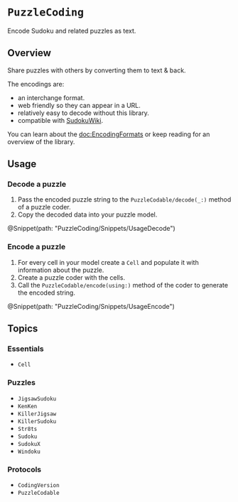 # ``PuzzleCoding``

Encode Sudoku and related puzzles as text.

## Overview

Share puzzles with others by converting them to text & back.

The encodings are:
- an interchange format.
- web friendly so they can appear in a URL.
- relatively easy to decode without this library.
- compatible with [SudokuWiki](https://sudokuwiki.org).

You can learn about the <doc:EncodingFormats> or keep reading for an overview of the library.

## Usage

### Decode a puzzle

1. Pass the encoded puzzle string to the ``PuzzleCodable/decode(_:)`` method of a puzzle coder.
2. Copy the decoded data into your puzzle model.

@Snippet(path: "PuzzleCoding/Snippets/UsageDecode")

### Encode a puzzle

1. For every cell in your model create a ``Cell`` and populate it with information about the puzzle.
2. Create a puzzle coder with the cells.
3. Call the ``PuzzleCodable/encode(using:)`` method of the coder to generate the encoded string.

@Snippet(path: "PuzzleCoding/Snippets/UsageEncode")

## Topics

### Essentials

- ``Cell``

### Puzzles

- ``JigsawSudoku``
- ``KenKen``
- ``KillerJigsaw``
- ``KillerSudoku``
- ``Str8ts``
- ``Sudoku``
- ``SudokuX``
- ``Windoku``

### Protocols

- ``CodingVersion``
- ``PuzzleCodable``
